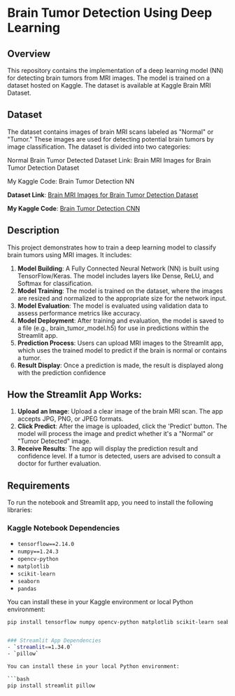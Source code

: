 # Brain Tumor Detection Using Deep Learning

## Overview
This repository contains the implementation of a deep learning model (NN) for detecting brain tumors from MRI images. The model is trained on a dataset hosted on Kaggle. The dataset is available at Kaggle Brain MRI Dataset.

## Dataset
The dataset contains images of brain MRI scans labeled as "Normal" or "Tumor." These images are used for detecting potential brain tumors by image classification. The dataset is divided into two categories:

Normal Brain
Tumor Detected
Dataset Link: Brain MRI Images for Brain Tumor Detection Dataset

My Kaggle Code: Brain Tumor Detection NN

**Dataset Link**: [Brain MRI Images for Brain Tumor Detection Dataset](https://www.kaggle.com/datasets/ahmedkhlifi/brain-mri-images-for-brain-tumor-detection)

**My Kaggle Code**: [Brain Tumor Detection CNN](https://www.kaggle.com/code/yourusername/brain-tumor-detection-cnn)

## Description
This project demonstrates how to train a deep learning model to classify brain tumors using MRI images. It includes:

1. **Model Building**: A Fully Connected Neural Network (NN) is built using TensorFlow/Keras. The model includes layers like Dense, ReLU, and Softmax for classification.
2. **Model Training**: The model is trained on the dataset, where the images are resized and normalized to the appropriate size for the network input.
3. **Model Evaluation**: The model is evaluated using validation data to assess performance metrics like accuracy.
4. **Model Deployment**: After training and evaluation, the model is saved to a file (e.g., brain_tumor_model.h5) for use in predictions within the Streamlit app.
5. **Prediction Process**: Users can upload MRI images to the Streamlit app, which uses the trained model to predict if the brain is normal or contains a tumor.
6. **Result Display**: Once a prediction is made, the result is displayed along with the prediction confidence

## How the Streamlit App Works:
1. **Upload an Image**: Upload a clear image of the brain MRI scan. The app accepts JPG, PNG, or JPEG formats.
2. **Click Predict**: After the image is uploaded, click the 'Predict' button. The model will process the image and predict whether it's a "Normal" or "Tumor Detected" image.
3. **Receive Results**: The app will display the prediction result and confidence level. If a tumor is detected, users are advised to consult a doctor for further evaluation.


## Requirements
To run the notebook and Streamlit app, you need to install the following libraries:

### Kaggle Notebook Dependencies
- `tensorflow==2.14.0`
- `numpy==1.24.3`
- `opencv-python`
- `matplotlib`
- `scikit-learn`
- `seaborn`
- `pandas`

You can install these in your Kaggle environment or local Python environment:

```bash
pip install tensorflow numpy opencv-python matplotlib scikit-learn seaborn pandas


### Streamlit App Dependencies
- `streamlit==1.34.0`
- `pillow`

You can install these in your local Python environment:

```bash
pip install streamlit pillow
